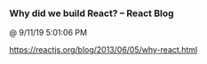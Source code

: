﻿

### Why did we build React? – React Blog
@ 9/11/19 5:01:06 PM

https://reactjs.org/blog/2013/06/05/why-react.html

